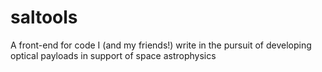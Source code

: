 # saltools
A front-end for code I (and my friends!) write in the pursuit of developing optical payloads in support of space astrophysics

